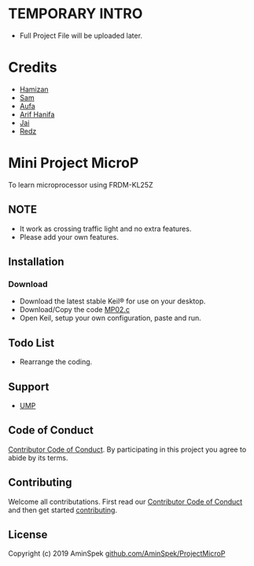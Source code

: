 # TEMPORARY INTRO
- Full Project File will be uploaded later.

# Credits
- [Hamizan](instagram.com/_hmzn_)
- [Sam](instagram.com/hisyamuddin_tajudin)
- [Aufa](instagram.com/auu_faa)
- [Arif Hanifa](instagram.com/marhani)
- [Jai](instagram.com/azairiemohdyusof)
- [Redz](instagram.com/redz_lampo)

# Mini Project MicroP
To learn microprocessor using FRDM-KL25Z

## NOTE
- It work as crossing traffic light and no extra features. 
- Please add your own features.

## Installation

### Download
- Download the latest stable Keil® for use on your desktop.
- Download/Copy the code [MP02.c](https://raw.githubusercontent.com/AminSpek/ProjectMicroP/master/MP02.c)
- Open Keil, setup your own configuration, paste and run.

## Todo List
- Rearrange the coding.


## Support

- [UMP](https://www.ump.edu.my)


## Code of Conduct

[Contributor Code of Conduct][CODE_OF_CONDUCT]. By participating in this project you agree to abide by its terms.

## Contributing

Welcome all contributations. First read our [Contributor Code of Conduct][CODE_OF_CONDUCT] and then get started [contributing][CONTRIBUTING].

## License

Copyright (c) 2019 AminSpek [github.com/AminSpek/ProjectMicroP][github]



[release]: https://github.com/AminSpek/ProjectMicroP
[website]: https://github.com/AminSpek/ProjectMicroP
[github]: https://github.com/AminSpek/ProjectMicroP
[USAGE]: ./USAGE.md
[CHANGELOG]: ./CHANGELOG.md
[CODE_OF_CONDUCT]: ./CODE_OF_CONDUCT.md
[CONTRIBUTING]: ./CONTRIBUTING.md
